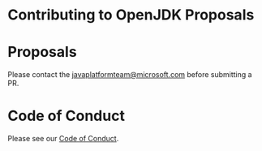 Contributing to OpenJDK Proposals
=====

# Proposals
Please contact the javaplatformteam@microsoft.com before submitting a PR.

# Code of Conduct
Please see our [Code of Conduct](CODE_OF_CONDUCT.md).
